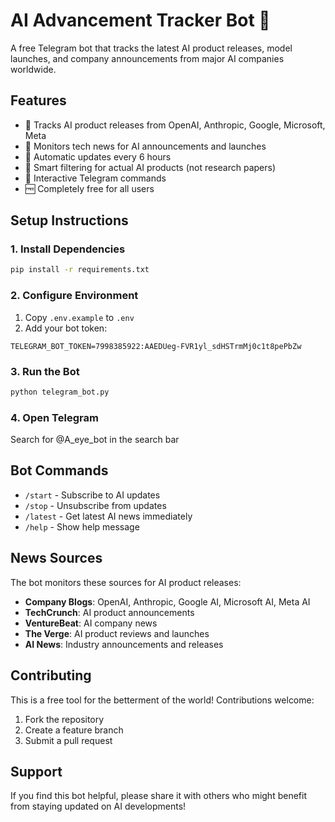 # AI Advancement Tracker Bot 🤖

A free Telegram bot that tracks the latest AI product releases, model launches, and company announcements from major AI companies worldwide.

## Features

- 🚀 Tracks AI product releases from OpenAI, Anthropic, Google, Microsoft, Meta
- 📰 Monitors tech news for AI announcements and launches  
- 🔄 Automatic updates every 6 hours
- 🎯 Smart filtering for actual AI products (not research papers)
- 💬 Interactive Telegram commands
- 🆓 Completely free for all users

## Setup Instructions

### 1. Install Dependencies

```bash
pip install -r requirements.txt
```

### 2. Configure Environment

1. Copy `.env.example` to `.env`
2. Add your bot token:

```
TELEGRAM_BOT_TOKEN=7998385922:AAEDUeg-FVR1yl_sdHSTrmMj0c1t8pePbZw
```

### 3. Run the Bot

```bash
python telegram_bot.py
```
### 4. Open Telegram 

Search for @A_eye_bot in the search bar

## Bot Commands

- `/start` - Subscribe to AI updates
- `/stop` - Unsubscribe from updates
- `/latest` - Get latest AI news immediately
- `/help` - Show help message

## News Sources

The bot monitors these sources for AI product releases:

- **Company Blogs**: OpenAI, Anthropic, Google AI, Microsoft AI, Meta AI
- **TechCrunch**: AI product announcements
- **VentureBeat**: AI company news
- **The Verge**: AI product reviews and launches
- **AI News**: Industry announcements and releases

## Contributing

This is a free tool for the betterment of the world! Contributions welcome:

1. Fork the repository
2. Create a feature branch
3. Submit a pull request
## Support

If you find this bot helpful, please share it with others who might benefit from staying updated on AI developments!
